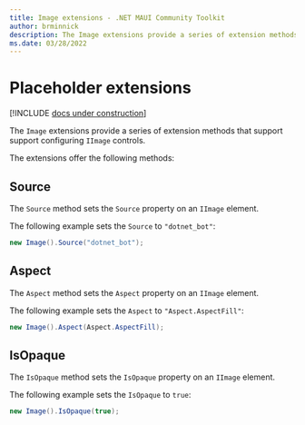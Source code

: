```yaml
---
title: Image extensions - .NET MAUI Community Toolkit
author: brminnick
description: The Image extensions provide a series of extension methods that support configuring IImage controls
ms.date: 03/28/2022
---
```


# Placeholder extensions

[!INCLUDE [docs under construction](../../includes/preview-note.md)]

The `Image` extensions provide a series of extension methods that support support configuring `IImage` controls.

The extensions offer the following methods:

## Source

The `Source` method sets the `Source` property on an `IImage` element.

The following example sets the `Source` to `"dotnet_bot"`:

```csharp
new Image().Source("dotnet_bot");
```

## Aspect

The `Aspect` method sets the `Aspect` property on an `IImage` element.

The following example sets the `Aspect` to `"Aspect.AspectFill"`:

```csharp
new Image().Aspect(Aspect.AspectFill);
```

## IsOpaque

The `IsOpaque` method sets the `IsOpaque` property on an `IImage` element.

The following example sets the `IsOpaque` to `true`:

```csharp
new Image().IsOpaque(true);
```
